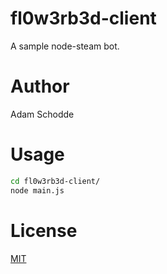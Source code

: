 fl0w3rb3d-client
========

A sample node-steam bot.

# Author

Adam Schodde

# Usage


```bash
cd fl0w3rb3d-client/
node main.js
```

# License

[MIT](http://www.tldrlegal.com/license/mit-license)